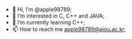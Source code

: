 - 👋 Hi, I’m @apple98789;
- 👀 I’m interested in C, C++ and JAVA;
- 🌱 I’m currently learning C++;
- 📫 How to reach me apple98789@ajou.ac.kr;

<!---
apple98789/apple98789 is a ✨ special ✨ repository because its `README.md` (this file) appears on your GitHub profile.
You can click the Preview link to take a look at your changes.
--->
